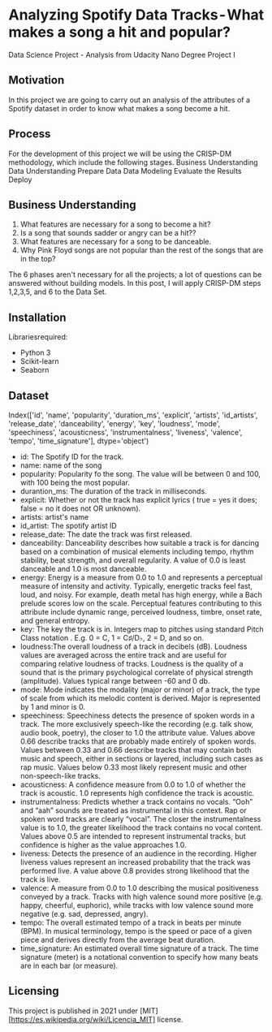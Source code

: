 # Analyzing Spotify Data Tracks - What makes a song a hit and popular?

Data Science Project - Analysis from Udacity Nano Degree Project I

## Motivation

In this project we are going to carry out an analysis of the attributes of a Spotify dataset in order to know what makes a song become a hit.

## Process

For the development of this project we will be using the CRISP-DM methodology, which include the following stages.
Business Understanding
Data Understanding
Prepare Data
Data Modeling
Evaluate the Results
Deploy

## Business Understanding

1. What features are necessary for a song to become a hit?
2. Is a song that sounds sadder or angry can be a hit??
3. What features are necessary for a song to be danceable.
4. Why Pink Floyd songs are not popular than the rest of the songs that are in the top?

The 6 phases aren't necessary for all the projects; a lot of questions can be answered without building models. In this post, I will apply CRISP-DM steps 1,2,3,5, and 6 to the Data Set.

## Installation

Librariesrequired:
- Python 3
- Scikit-learn
- Seaborn

## Dataset

Index(['id', 'name', 'popularity', 'duration_ms', 'explicit', 'artists',
       'id_artists', 'release_date', 'danceability', 'energy', 'key',
       'loudness', 'mode', 'speechiness', 'acousticness', 'instrumentalness',
       'liveness', 'valence', 'tempo', 'time_signature'],
      dtype='object')
      

- id: The Spotify ID for the track.
- name: name of the song
- popularity: Popularity fo the song. The value will be between 0 and 100, with 100 being the most popular. 
- durantion_ms: The duration of the track in milliseconds.
- explicit: Whether or not the track has explicit lyrics ( true = yes it does; false = no it does not OR unknown).
- artists: artist's name
- id_artist: The spotify artist ID
- release_date: The date the track was first released. 
- danceability: Danceability describes how suitable a track is for dancing based on a combination of musical elements including tempo, rhythm stability, beat strength, and overall regularity. A value of 0.0 is least danceable and 1.0 is most danceable.
- energy: Energy is a measure from 0.0 to 1.0 and represents a perceptual measure of intensity and activity. Typically, energetic tracks feel fast, loud, and noisy. For example, death metal has high energy, while a Bach prelude scores low on the scale. Perceptual features contributing to this attribute include dynamic range, perceived loudness, timbre, onset rate, and general entropy.
- key: The key the track is in. Integers map to pitches using standard Pitch Class notation . E.g. 0 = C, 1 = C♯/D♭, 2 = D, and so on.
- loudness:The overall loudness of a track in decibels (dB). Loudness values are averaged across the entire track and are useful for comparing relative loudness of tracks. Loudness is the quality of a sound that is the primary psychological correlate of physical strength (amplitude). Values typical range between -60 and 0 db.
- mode: Mode indicates the modality (major or minor) of a track, the type of scale from which its melodic content is derived. Major is represented by 1 and minor is 0.
- speechiness: Speechiness detects the presence of spoken words in a track. The more exclusively speech-like the recording (e.g. talk show, audio book, poetry), the closer to 1.0 the attribute value. Values above 0.66 describe tracks that are probably made entirely of spoken words. Values between 0.33 and 0.66 describe tracks that may contain both music and speech, either in sections or layered, including such cases as rap music. Values below 0.33 most likely represent music and other non-speech-like tracks.
- acousticness: A confidence measure from 0.0 to 1.0 of whether the track is acoustic. 1.0 represents high confidence the track is acoustic.
- instrumentalness: Predicts whether a track contains no vocals. “Ooh” and “aah” sounds are treated as instrumental in this context. Rap or spoken word tracks are clearly “vocal”. The closer the instrumentalness value is to 1.0, the greater likelihood the track contains no vocal content. Values above 0.5 are intended to represent instrumental tracks, but confidence is higher as the value approaches 1.0.
- liveness: Detects the presence of an audience in the recording. Higher liveness values represent an increased probability that the track was performed live. A value above 0.8 provides strong likelihood that the track is live.
- valence: A measure from 0.0 to 1.0 describing the musical positiveness conveyed by a track. Tracks with high valence sound more positive (e.g. happy, cheerful, euphoric), while tracks with low valence sound more negative (e.g. sad, depressed, angry).
- tempo: The overall estimated tempo of a track in beats per minute (BPM). In musical terminology, tempo is the speed or pace of a given piece and derives directly from the average beat duration.
- time_signature: An estimated overall time signature of a track. The time signature (meter) is a notational convention to specify how many beats are in each bar (or measure).

## Licensing

This project is published in 2021 under [MIT] [https://es.wikipedia.org/wiki/Licencia_MIT] license.
